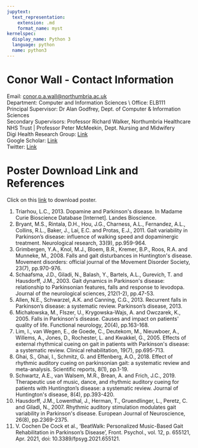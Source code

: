 ```yaml
---
jupytext:
  text_representation:
    extension: .md
    format_name: myst
kernelspec:
  display_name: Python 3
  language: python
  name: python3
---
```


# Conor Wall - Contact Information 

Email: conor.p.a.wall@northumbria.ac.uk \
Department: Computer and Information Sciences \ 
Office: ELB111 \
Principal Supervisor: Dr Alan Godfrey, Dept. of Computer & Information Sciences \
Secondary Supervisors: Professor Richard Walker, Northumbria Healthcare NHS Trust | Professor Peter McMeekin, Dept. Nursing and Midwifery \
Digi Health Research Group: [Link](https://digihealthgroup.org/#) \
Google Scholar: [Link](https://scholar.google.com/citations?user=4zQAbnsAAAAJ&hl=en&oi=ao) \
Twitter: [Link](https://www.twitter.com/ConorWall96) 

# Poster Download Link and References

Click on this [link](https://github.com/cwall96/PhDInformation/tree/main/book/posterfinal.pdf) to download poster. 

1. Triarhou, L.C., 2013. Dopamine and Parkinson's disease. In Madame Curie Bioscience Database [Internet]. Landes Bioscience.
2. Bryant, M.S., Rintala, D.H., Hou, J.G., Charness, A.L., Fernandez, A.L., Collins, R.L., Baker, J., Lai, E.C. and Protas, E.J., 2011. Gait    variability in Parkinson’s disease: influence of walking speed and dopaminergic treatment. Neurological research, 33(9), pp.959-964.
3. Grimbergen, Y.A., Knol, M.J., Bloem, B.R., Kremer, B.P., Roos, R.A. and Munneke, M., 2008. Falls and gait disturbances in Huntington's disease. Movement disorders: official journal of the Movement Disorder Society, 23(7), pp.970-976.
4. Schaafsma, J.D., Giladi, N., Balash, Y., Bartels, A.L., Gurevich, T. and Hausdorff, J.M., 2003. Gait dynamics in Parkinson's disease: relationship to Parkinsonian features, falls and response to levodopa. Journal of the neurological sciences, 212(1-2), pp.47-53.
5. Allen, N.E., Schwarzel, A.K. and Canning, C.G., 2013. Recurrent falls in Parkinson’s disease: a systematic review. Parkinson’s disease, 2013.
6. Michałowska, M., FIszer, U., Krygowska-Wajs, A. and Owczarek, K., 2005. Falls in Parkinson's disease. Causes and impact on patients' quality of life. Functional neurology, 20(4), pp.163-168.
7. Lim, I., van Wegen, E., de Goede, C., Deutekom, M., Nieuwboer, A., Willems, A., Jones, D., Rochester, L. and Kwakkel, G., 2005. Effects of external rhythmical cueing on gait in patients with Parkinson's disease: a systematic review. Clinical rehabilitation, 19(7), pp.695-713.
8. Ghai, S., Ghai, I., Schmitz, G. and Effenberg, A.O., 2018. Effect of rhythmic auditory cueing on parkinsonian gait: a systematic review and meta-analysis. Scientific reports, 8(1), pp.1-19.
9. Schwartz, A.E., van Walsem, M.R., Brean, A. and Frich, J.C., 2019. Therapeutic use of music, dance, and rhythmic auditory cueing for patients with Huntington’s disease: a systematic review. Journal of Huntington's disease, 8(4), pp.393-420.
10. Hausdorff, J.M., Lowenthal, J., Herman, T., Gruendlinger, L., Peretz, C. and Giladi, N., 2007. Rhythmic auditory stimulation modulates gait variability in Parkinson's disease. European Journal of Neuroscience, 26(8), pp.2369-2375.
11. V. Cochen De Cock et al., ‘BeatWalk: Personalized Music-Based Gait Rehabilitation in Parkinson’s Disease’, Front. Psychol., vol. 12, p. 655121, Apr. 2021, doi: 10.3389/fpsyg.2021.655121.





